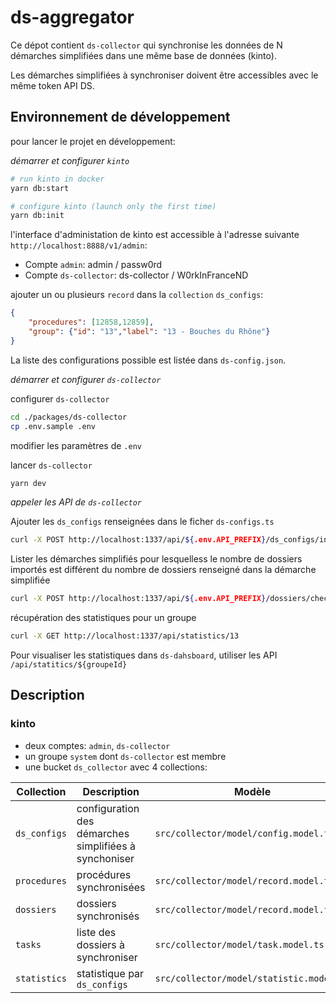 # ds-aggregator

Ce dépot contient `ds-collector` qui synchronise les données de N démarches simplifiées dans une même base de données (kinto).

Les démarches simplifiées à synchroniser doivent être accessibles avec le même token API DS.

## Environnement de développement

pour lancer le projet en développement:

*démarrer et configurer `kinto`*

```bash
# run kinto in docker
yarn db:start

# configure kinto (launch only the first time)
yarn db:init
```

l'interface d'administation de kinto est accessible à l'adresse suivante `http://localhost:8888/v1/admin`:
- Compte `admin`: admin / passw0rd
- Compte `ds-collector`: ds-collector / W0rkInFranceND

ajouter un ou plusieurs `record` dans la `collection` `ds_configs`:

```json
{
    "procedures": [12858,12859],
    "group": {"id": "13","label": "13 - Bouches du Rhône"}
}
```

La liste des configurations possible est listée dans `ds-config.json`.

*démarrer et configurer `ds-collector`*

configurer `ds-collector`

```bash
cd ./packages/ds-collector
cp .env.sample .env
```

modifier les paramètres de `.env`

lancer `ds-collector`

```bash
yarn dev
```

*appeler les API de `ds-collector`*

Ajouter les `ds_configs` renseignées dans le ficher `ds-configs.ts`

```bash
curl -X POST http://localhost:1337/api/${.env.API_PREFIX}/ds_configs/init
```

Lister les démarches simplifiés pour lesquelless le nombre de dossiers importés est différent du nombre de dossiers renseigné dans la démarche simplifiée

```bash
curl -X POST http://localhost:1337/api/${.env.API_PREFIX}/dossiers/check
```

récupération des statistiques pour un groupe

 ```bash
curl -X GET http://localhost:1337/api/statistics/13
```

Pour visualiser les statistiques dans `ds-dahsboard`, utiliser les API `/api/statitics/${groupeId}`

## Description

### kinto

- deux comptes: `admin`, `ds-collector`
- un groupe `system` dont `ds-collector` est membre
- une bucket `ds_collector` avec 4 collections:

|Collection     |Description                                            | Modèle                                    |
|---------------|-------------------------------------------------------|-------------------------------------------|
|`ds_configs`   | configuration des démarches simplifiées à synchoniser | `src/collector/model/config.model.ts`     |
|`procedures`   | procédures synchronisées                              | `src/collector/model/record.model.ts`     |
|`dossiers`     | dossiers synchronisés                                 | `src/collector/model/record.model.ts`     |
|`tasks`        | liste des dossiers à synchroniser                     | `src/collector/model/task.model.ts`       |
|`statistics`   | statistique par `ds_configs`                          | `src/collector/model/statistic.model.ts`  |








